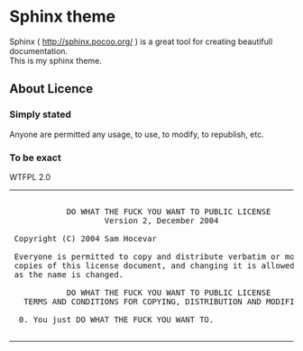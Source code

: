 # Sphinx theme

Sphinx ( http://sphinx.pocoo.org/ ) is a great tool for creating beautifull documentation.  
This is my sphinx theme.

## About Licence
### Simply stated
Anyone are permitted any usage, to use, to modify, to republish, etc.

### To be exact
WTFPL 2.0

-----------------------------------------------------------------------
<pre>

            DO WHAT THE FUCK YOU WANT TO PUBLIC LICENSE
                    Version 2, December 2004

 Copyright (C) 2004 Sam Hocevar <sam@hocevar.net>

 Everyone is permitted to copy and distribute verbatim or modified
 copies of this license document, and changing it is allowed as long
 as the name is changed.

            DO WHAT THE FUCK YOU WANT TO PUBLIC LICENSE
   TERMS AND CONDITIONS FOR COPYING, DISTRIBUTION AND MODIFICATION

  0. You just DO WHAT THE FUCK YOU WANT TO.

</pre>
------------------------------------------------------------------------

